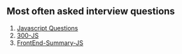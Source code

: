 ## Most often asked interview questions

1. [Javascript Questions](https://github.com/ganqqwerty/123-Essential-JavaScript-Interview-Questions)
2. [300-JS](https://github.com/bgoonz/DEV-RESOURCES/tree/master/STAGING/INTERVIEW-PREP-COMPLETE-master/INTERVIEW-PREP-COMPLETE-master/interview-prep/300-react-q-and-as)
3. [FrontEnd-Summary-JS](https://github.com/bgoonz/DEV-RESOURCES/blob/master/STAGING/INTERVIEW-PREP-COMPLETE-master/INTERVIEW-PREP-COMPLETE-master/SUMMARY.md)
